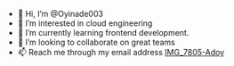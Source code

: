 - 👋 Hi, I’m @Oyinade003
- 👀 I’m interested in cloud engineering 
- 🌱 I’m currently learning frontend development.
- 💞️ I’m looking to collaborate on great teams
- 📫 Reach me through my email address 
[IMG_7805-Adoy](https://github.com/Oyinade003/Oyinade003/assets/113614873/20c1df64-51ee-4fdb-a408-5e0933af610d)
<!---
Oyinade003/Oyinade003 is a ✨ special ✨ repository because its `README.md` (this file) appears on your GitHub profile.
You can click the Preview link to take a look at your changes.
--->
